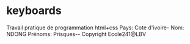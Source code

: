 # keyboards
Travail pratique de programmation html+css
Pays: Cote d'ivoire-
Nom: NDONG 
Prénoms: Prisques--
Copyright Ecole241@LBV
